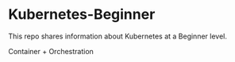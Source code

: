 # Kubernetes-Beginner
This repo shares information about Kubernetes at a Beginner level.

Container + Orchestration